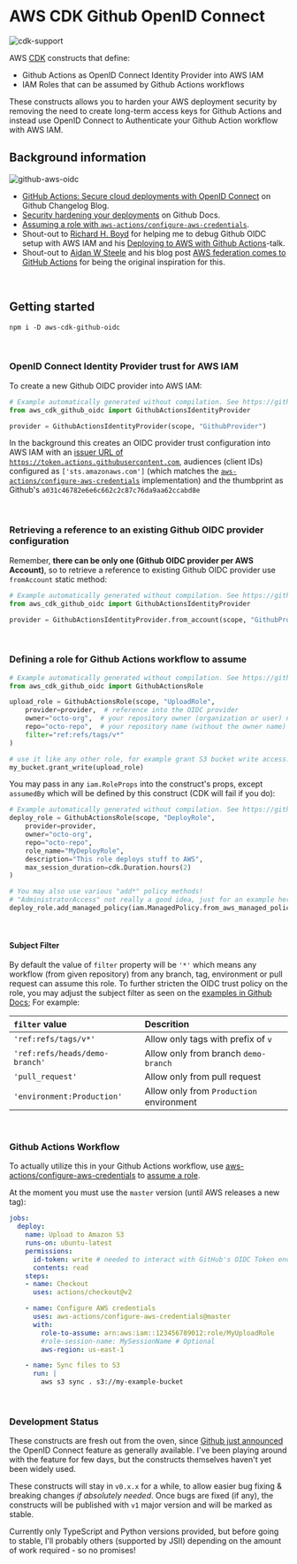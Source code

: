 # AWS CDK Github OpenID Connect

![cdk-support](https://img.shields.io/badge/cdk-%20typescript%20%7C%20python%20-informational)

AWS [CDK](https://aws.amazon.com/cdk/) constructs that define:

* Github Actions as OpenID Connect Identity Provider into AWS IAM
* IAM Roles that can be assumed by Github Actions workflows

These constructs allows you to harden your AWS deployment security by removing the need to create long-term access keys for Github Actions and instead use OpenID Connect to Authenticate your Github Action workflow with AWS IAM.

## Background information

![github-aws-oidc](/assets/github-aws-oidc.svg)

* [GitHub Actions: Secure cloud deployments with OpenID Connect](https://github.blog/changelog/2021-10-27-github-actions-secure-cloud-deployments-with-openid-connect/) on Github Changelog Blog.
* [Security hardening your deployments](https://docs.github.com/en/actions/deployment/security-hardening-your-deployments) on Github Docs.
* [Assuming a role with `aws-actions/configure-aws-credentials`](https://github.com/aws-actions/configure-aws-credentials#assuming-a-role).
* Shout-out to [Richard H. Boyd](https://twitter.com/rchrdbyd) for helping me to debug Github OIDC setup with AWS IAM and his [Deploying to AWS with Github Actions](https://www.githubuniverse.com/2021/session/692586/deploying-to-aws-with-github-actions)-talk.
* Shout-out to [Aidan W Steele](https://twitter.com/__steele) and his blog post [AWS federation comes to GitHub Actions](https://awsteele.com/blog/2021/09/15/aws-federation-comes-to-github-actions.html) for being the original inspiration for this.

<br/>

## Getting started

```shell
npm i -D aws-cdk-github-oidc
```

<br/>

### OpenID Connect Identity Provider trust for AWS IAM

To create a new Github OIDC provider into AWS IAM:

```python
# Example automatically generated without compilation. See https://github.com/aws/jsii/issues/826
from aws_cdk_github_oidc import GithubActionsIdentityProvider

provider = GithubActionsIdentityProvider(scope, "GithubProvider")
```

In the background this creates an OIDC provider trust configuration into AWS IAM with an [issuer URL of `https://token.actions.githubusercontent.com`](https://docs.github.com/en/actions/deployment/security-hardening-your-deployments/configuring-openid-connect-in-amazon-web-services#adding-the-identity-provider-to-aws), audiences (client IDs) configured as `['sts.amazonaws.com']` (which matches the [`aws-actions/configure-aws-credentials`](https://docs.github.com/en/actions/deployment/security-hardening-your-deployments/configuring-openid-connect-in-amazon-web-services#adding-the-identity-provider-to-aws) implementation) and the thumbprint as Github's `a031c46782e6e6c662c2c87c76da9aa62ccabd8e`

<br/>

### Retrieving a reference to an existing Github OIDC provider configuration

Remember, **there can be only one (Github OIDC provider per AWS Account)**, so to retrieve a reference to existing Github OIDC provider use `fromAccount` static method:

```python
# Example automatically generated without compilation. See https://github.com/aws/jsii/issues/826
from aws_cdk_github_oidc import GithubActionsIdentityProvider

provider = GithubActionsIdentityProvider.from_account(scope, "GithubProvider")
```

<br/>

### Defining a role for Github Actions workflow to assume

```python
# Example automatically generated without compilation. See https://github.com/aws/jsii/issues/826
from aws_cdk_github_oidc import GithubActionsRole

upload_role = GithubActionsRole(scope, "UploadRole",
    provider=provider,  # reference into the OIDC provider
    owner="octo-org",  # your repository owner (organization or user) name
    repo="octo-repo",  # your repository name (without the owner name)
    filter="ref:refs/tags/v*"
)

# use it like any other role, for example grant S3 bucket write access:
my_bucket.grant_write(upload_role)
```

You may pass in any `iam.RoleProps` into the construct's props, except `assumedBy` which will be defined by this construct (CDK will fail if you do):

```python
# Example automatically generated without compilation. See https://github.com/aws/jsii/issues/826
deploy_role = GithubActionsRole(scope, "DeployRole",
    provider=provider,
    owner="octo-org",
    repo="octo-repo",
    role_name="MyDeployRole",
    description="This role deploys stuff to AWS",
    max_session_duration=cdk.Duration.hours(2)
)

# You may also use various "add*" policy methods!
# "AdministratorAccess" not really a good idea, just for an example here:
deploy_role.add_managed_policy(iam.ManagedPolicy.from_aws_managed_policy_name("AdministratorAccess"))
```

<br/>

#### Subject Filter

By default the value of `filter` property will be `'*'` which means any workflow (from given repository) from any branch, tag, environment or pull request can assume this role. To further stricten the OIDC trust policy on the role, you may adjust the subject filter as seen on the [examples in Github Docs](https://docs.github.com/en/actions/deployment/security-hardening-your-deployments/about-security-hardening-with-openid-connect#configuring-the-oidc-trust-with-the-cloud); For example:

|         `filter` value         |                Descrition                |
| :----------------------------- | :--------------------------------------- |
| `'ref:refs/tags/v*'`           | Allow only tags with prefix of `v`       |
| `'ref:refs/heads/demo-branch'` | Allow only from branch `demo-branch`     |
| `'pull_request'`               | Allow only from pull request             |
| `'environment:Production'`     | Allow only from `Production` environment |

<br/>

### Github Actions Workflow

To actually utilize this in your Github Actions workflow, use [aws-actions/configure-aws-credentials](https://github.com/aws-actions/configure-aws-credentials) to [assume a role](https://github.com/aws-actions/configure-aws-credentials#assuming-a-role).

At the moment you must use the `master` version (until AWS releases a new tag):

```yaml
jobs:
  deploy:
    name: Upload to Amazon S3
    runs-on: ubuntu-latest
    permissions:
      id-token: write # needed to interact with GitHub's OIDC Token endpoint.
      contents: read
    steps:
    - name: Checkout
      uses: actions/checkout@v2

    - name: Configure AWS credentials
      uses: aws-actions/configure-aws-credentials@master
      with:
        role-to-assume: arn:aws:iam::123456789012:role/MyUploadRole
        #role-session-name: MySessionName # Optional
        aws-region: us-east-1

    - name: Sync files to S3
      run: |
        aws s3 sync . s3://my-example-bucket
```

<br/>

### Development Status

These constructs are fresh out from the oven, since [Github just announced](https://github.blog/changelog/2021-10-27-github-actions-secure-cloud-deployments-with-openid-connect/) the OpenID Connect feature as generally available. I've been playing around with the feature for few days, but the constructs themselves haven't yet been widely used.

These constructs will stay in `v0.x.x` for a while, to allow easier bug fixing & breaking changes *if absolutely needed*. Once bugs are fixed (if any), the constructs will be published with `v1` major version and will be marked as stable.

Currently only TypeScript and Python versions provided, but before going to stable, I'll probably others (supported by JSII) depending on the amount of work required - so no promises!
